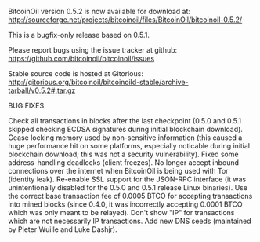BitcoinOil version 0.5.2 is now available for download at:
http://sourceforge.net/projects/bitcoinoil/files/BitcoinOil/bitcoinoil-0.5.2/

This is a bugfix-only release based on 0.5.1.

Please report bugs using the issue tracker at github:
https://github.com/bitcoinoil/bitcoinoil/issues

Stable source code is hosted at Gitorious:
http://gitorious.org/bitcoinoil/bitcoinoild-stable/archive-tarball/v0.5.2#.tar.gz

BUG FIXES

Check all transactions in blocks after the last checkpoint (0.5.0 and 0.5.1 skipped checking ECDSA signatures during initial blockchain download).
Cease locking memory used by non-sensitive information (this caused a huge performance hit on some platforms, especially noticable during initial blockchain download; this was
not a security vulnerability).
Fixed some address-handling deadlocks (client freezes).
No longer accept inbound connections over the internet when BitcoinOil is being used with Tor (identity leak).
Re-enable SSL support for the JSON-RPC interface (it was unintentionally disabled for the 0.5.0 and 0.5.1 release Linux binaries).
Use the correct base transaction fee of 0.0005 BTCO for accepting transactions into mined blocks (since 0.4.0, it was incorrectly accepting 0.0001 BTCO which was only meant to be relayed).
Don't show "IP" for transactions which are not necessarily IP transactions.
Add new DNS seeds (maintained by Pieter Wuille and Luke Dashjr).
